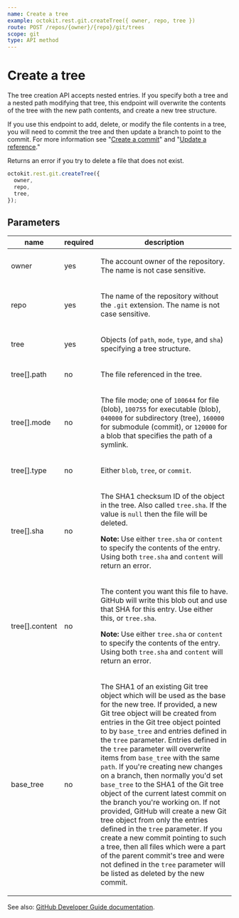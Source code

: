 ```yaml
---
name: Create a tree
example: octokit.rest.git.createTree({ owner, repo, tree })
route: POST /repos/{owner}/{repo}/git/trees
scope: git
type: API method
---
```


# Create a tree

The tree creation API accepts nested entries. If you specify both a tree and a nested path modifying that tree, this endpoint will overwrite the contents of the tree with the new path contents, and create a new tree structure.

If you use this endpoint to add, delete, or modify the file contents in a tree, you will need to commit the tree and then update a branch to point to the commit. For more information see "[Create a commit](https://docs.github.com/rest/git/commits#create-a-commit)" and "[Update a reference](https://docs.github.com/rest/git/refs#update-a-reference)."

Returns an error if you try to delete a file that does not exist.

```js
octokit.rest.git.createTree({
  owner,
  repo,
  tree,
});
```

## Parameters

<table>
  <thead>
    <tr>
      <th>name</th>
      <th>required</th>
      <th>description</th>
    </tr>
  </thead>
  <tbody>
    <tr><td>owner</td><td>yes</td><td>

The account owner of the repository. The name is not case sensitive.

</td></tr>
<tr><td>repo</td><td>yes</td><td>

The name of the repository without the `.git` extension. The name is not case sensitive.

</td></tr>
<tr><td>tree</td><td>yes</td><td>

Objects (of `path`, `mode`, `type`, and `sha`) specifying a tree structure.

</td></tr>
<tr><td>tree[].path</td><td>no</td><td>

The file referenced in the tree.

</td></tr>
<tr><td>tree[].mode</td><td>no</td><td>

The file mode; one of `100644` for file (blob), `100755` for executable (blob), `040000` for subdirectory (tree), `160000` for submodule (commit), or `120000` for a blob that specifies the path of a symlink.

</td></tr>
<tr><td>tree[].type</td><td>no</td><td>

Either `blob`, `tree`, or `commit`.

</td></tr>
<tr><td>tree[].sha</td><td>no</td><td>

The SHA1 checksum ID of the object in the tree. Also called `tree.sha`. If the value is `null` then the file will be deleted.

**Note:** Use either `tree.sha` or `content` to specify the contents of the entry. Using both `tree.sha` and `content` will return an error.

</td></tr>
<tr><td>tree[].content</td><td>no</td><td>

The content you want this file to have. GitHub will write this blob out and use that SHA for this entry. Use either this, or `tree.sha`.

**Note:** Use either `tree.sha` or `content` to specify the contents of the entry. Using both `tree.sha` and `content` will return an error.

</td></tr>
<tr><td>base_tree</td><td>no</td><td>

The SHA1 of an existing Git tree object which will be used as the base for the new tree. If provided, a new Git tree object will be created from entries in the Git tree object pointed to by `base_tree` and entries defined in the `tree` parameter. Entries defined in the `tree` parameter will overwrite items from `base_tree` with the same `path`. If you're creating new changes on a branch, then normally you'd set `base_tree` to the SHA1 of the Git tree object of the current latest commit on the branch you're working on.
If not provided, GitHub will create a new Git tree object from only the entries defined in the `tree` parameter. If you create a new commit pointing to such a tree, then all files which were a part of the parent commit's tree and were not defined in the `tree` parameter will be listed as deleted by the new commit.

</td></tr>
  </tbody>
</table>

See also: [GitHub Developer Guide documentation](https://docs.github.com/rest/git/trees#create-a-tree).
